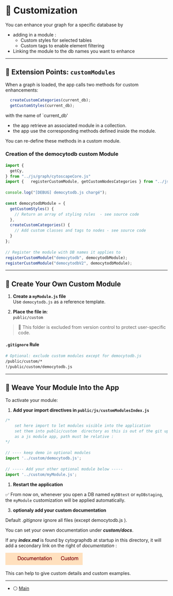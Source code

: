 # 🎨 Customization

You can enhance your graph for a specific database by 
- adding in a module : 
  - Custom styles for selected tables
  - Custom tags to enable element filtering
- Linking the module to the db names you want to enhance

---

## 🔌 Extension Points: `customModules`

When a graph is loaded, the app calls two methods for custom enhancements:

```js
  createCustomCategories(current_db);
  getCustomStyles(current_db);
```
with the name of `current_db' 
- the app retrieve an associated module in a collection. 
- the app use the corresponding methods defined inside the module.

You can re-define these methods in a custom module.

### Creation of the democytodb custom Module

```js
import {
  getCy,
} from "../js/graph/cytoscapeCore.js"
import {   registerCustomModule, getCustomNodesCategories } from "../js/filters/categories.js";

console.log("[DEBUG] democytodb.js chargé");

const democytodbModule = {
  getCustomStyles() {
    // Return an array of styling rules  - see source code
  },
  createCustomCategories() {
    // Add custom classes and tags to nodes - see source code
  }
};

// Register the module with DB names it applies to
registerCustomModule("democytodb", democytodbModule);
registerCustomModule("democytodbV2", democytodbModule);
```

---

## 🧱 Create Your Own Custom Module

1. **Create a `myModule.js` file**  
   Use `democytodb.js` as a reference template.

2. **Place the file in**:  
   `public/custom`

> 📁 This folder is excluded from version control to protect user-specific code.

####  `.gitignore` Rule

```bash
# Optional: exclude custom modules except for democytodb.js
/public/custom/*
!/public/custom/democytodb.js
```

---

## 🧵 Weave Your Module Into the App

To activate your module:

1. **Add your import directives in `public/js/customModulesIndex.js`**  

```js
/*
    set here import to let modules visible into the application
    set them into public/custom  directory as this is out of the git upload 
    as a js module app, path must be relative : 
*/

// ---- keep demo in optional modules 
import '../custom/democytodb.js';

// ----- Add your other optional module below -----
import '../custom/myModule.js';
```

1. **Restart the application**

✅ From now on, whenever you open a DB named `myDBtest` or `myDBstaging`,  
the `myModule` customization will be applied automatically.


3. **optionaly add your custom documentation**

Default *.gitignore* ignore all files (except democytodb.js ).  

You can set your owwn documentation under ***custom/docs***.

If any ***index.md*** is found by cytographdb at startup in this directory,  it will add a secondary link on the right of *documentation* :  

![](./img/customLink.png)

This can help to give custom details and custom examples. 

---



- ⚪️ [Main](./main.md)

